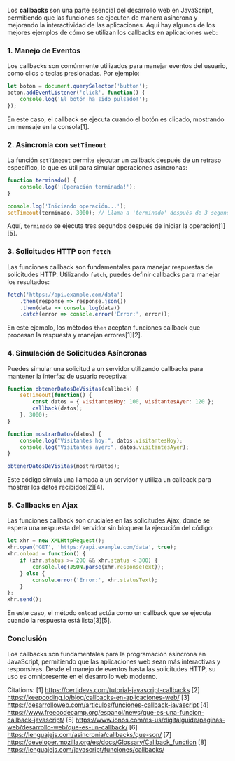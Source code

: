 Los **callbacks** son una parte esencial del desarrollo web en JavaScript, permitiendo que las funciones se ejecuten de manera asíncrona y mejorando la interactividad de las aplicaciones. Aquí hay algunos de los mejores ejemplos de cómo se utilizan los callbacks en aplicaciones web:

### 1. **Manejo de Eventos**

Los callbacks son comúnmente utilizados para manejar eventos del usuario, como clics o teclas presionadas. Por ejemplo:

```javascript
let boton = document.querySelector('button');
boton.addEventListener('click', function() {
    console.log('El botón ha sido pulsado!');
});
```

En este caso, el callback se ejecuta cuando el botón es clicado, mostrando un mensaje en la consola[1].

### 2. **Asincronía con `setTimeout`**

La función `setTimeout` permite ejecutar un callback después de un retraso específico, lo que es útil para simular operaciones asíncronas:

```javascript
function terminado() {
    console.log('¡Operación terminada!');
}

console.log('Iniciando operación...');
setTimeout(terminado, 3000); // Llama a 'terminado' después de 3 segundos
```

Aquí, `terminado` se ejecuta tres segundos después de iniciar la operación[1][5].

### 3. **Solicitudes HTTP con `fetch`**

Las funciones callback son fundamentales para manejar respuestas de solicitudes HTTP. Utilizando `fetch`, puedes definir callbacks para manejar los resultados:

```javascript
fetch('https://api.example.com/data')
    .then(response => response.json())
    .then(data => console.log(data))
    .catch(error => console.error('Error:', error));
```

En este ejemplo, los métodos `then` aceptan funciones callback que procesan la respuesta y manejan errores[1][2].

### 4. **Simulación de Solicitudes Asíncronas**

Puedes simular una solicitud a un servidor utilizando callbacks para mantener la interfaz de usuario receptiva:

```javascript
function obtenerDatosDeVisitas(callback) {
    setTimeout(function() {
        const datos = { visitantesHoy: 100, visitantesAyer: 120 };
        callback(datos);
    }, 3000);
}

function mostrarDatos(datos) {
    console.log("Visitantes hoy:", datos.visitantesHoy);
    console.log("Visitantes ayer:", datos.visitantesAyer);
}

obtenerDatosDeVisitas(mostrarDatos);
```

Este código simula una llamada a un servidor y utiliza un callback para mostrar los datos recibidos[2][4].

### 5. **Callbacks en Ajax**

Las funciones callback son cruciales en las solicitudes Ajax, donde se espera una respuesta del servidor sin bloquear la ejecución del código:

```javascript
let xhr = new XMLHttpRequest();
xhr.open('GET', 'https://api.example.com/data', true);
xhr.onload = function() {
    if (xhr.status >= 200 && xhr.status < 300) {
        console.log(JSON.parse(xhr.responseText));
    } else {
        console.error('Error:', xhr.statusText);
    }
};
xhr.send();
```

En este caso, el método `onload` actúa como un callback que se ejecuta cuando la respuesta está lista[3][5].

### Conclusión

Los callbacks son fundamentales para la programación asíncrona en JavaScript, permitiendo que las aplicaciones web sean más interactivas y responsivas. Desde el manejo de eventos hasta las solicitudes HTTP, su uso es omnipresente en el desarrollo web moderno.

Citations:
[1] https://certidevs.com/tutorial-javascript-callbacks
[2] https://keepcoding.io/blog/callbacks-en-aplicaciones-web/
[3] https://desarrolloweb.com/articulos/funciones-callback-javascript
[4] https://www.freecodecamp.org/espanol/news/que-es-una-funcion-callback-javascript/
[5] https://www.ionos.com/es-us/digitalguide/paginas-web/desarrollo-web/que-es-un-callback/
[6] https://lenguajejs.com/asincronia/callbacks/que-son/
[7] https://developer.mozilla.org/es/docs/Glossary/Callback_function
[8] https://lenguajejs.com/javascript/funciones/callbacks/